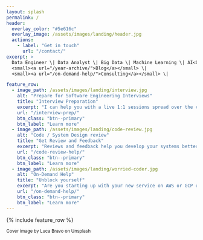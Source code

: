 ```yaml
---
layout: splash
permalink: /
header:
  overlay_color: "#5e616c"
  overlay_image: /assets/images/landing/header.jpg
  actions:
    - label: "Get in touch"
      url: "/contact/"
excerpt: >
  Data Engineer \| Data Analyst \| Big Data \| Machine Learning \| AI<br />
  <small><a url="/year-archive/">Blog</a></small> \|
  <small><a url="/on-demand-help/">Consulting</a></small> \|

feature_row:
  - image_path: /assets/images/landing/interview.jpg
    alt: "Prepare for Software Engineering Interviews"
    title: "Interview Preparation"
    excerpt: "I can help you with a live 1:1 sessions spread over the course of a few weeks to get you well prepared for Software Engineering interviews."
    url: "/interview-prep/"
    btn_class: "btn--primary"
    btn_label: "Learn more"
  - image_path: /assets/images/landing/code-review.jpg
    alt: "Code / System Design review"
    title: "Get Review and Feedback"
    excerpt: "Reviews and feedback help you develop your systems better. Be it about contributing code or designing large scale systems, constructive feedback helps us all grow. Lets chat about your architecture or the awesome code that you just wrote."
    url: "/code-review-help/"
    btn_class: "btn--primary"
    btn_label: "Learn more"
  - image_path: /assets/images/landing/worried-coder.jpg
    alt: "On-Demand Help"
    title: "Unblock yourself"
    excerpt: "Are you starting up with your new service on AWS or GCP or Azure, and finding it hard to make things work? I can bring my expertise, on-demand, and help you and your team build things faster."
    url: "/on-demand-help/"
    btn_class: "btn--primary"
    btn_label: "Learn more"
---
```


{% include feature_row %}

<small>Cover image by Luca Bravo on Unsplash</small>